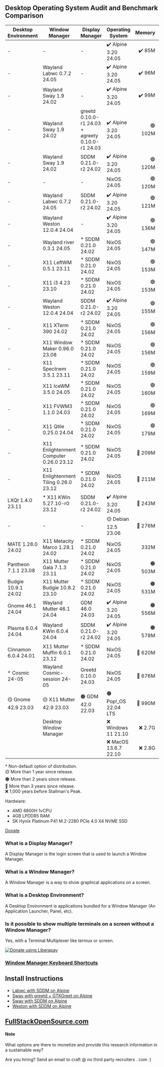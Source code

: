 ## Desktop Operating System Audit and Benchmark Comparison

|Desktop Environment |Window Manager                         |Display Manager                                 |Operating System    |Memory |Load Average|Disk Usage|Reboot Time|
|--------------------|---------------------------------------|------------------------------------------------|--------------------|------:|-----------:|---------:|----------:|
|-                   |-                                      |-                                               |✔️ Alpine 3.20 24.05| ✔️ 85M|     ✔️ 0.00|   ✔️ 347M|      🔵 8s|
|-                   |Wayland Labwc 0.7.2 24.05              |-                                               |✔️ Alpine 3.20 24.05| ✔️ 96M|     ✔️ 0.00|   ✔️ 415M|        10s|
|-                   |Wayland Sway 1.9 24.02                 |-                                               |✔️ Alpine 3.20 24.05| ✔️ 99M|     ✔️ 0.00|   ✔️ 744M|     🟡 15s|
|-                   |Wayland Sway 1.9 24.02                 |greetd 0.10.0-r1 24.03 + agreety 0.10.0-r1 24.03|✔️ Alpine 3.20 24.05|🟢 102M|     ✔️ 0.00|   ✔️ 606M|        10s|
|-                   |Wayland Sway 1.9 24.02                 |SDDM 0.21.0-r2 24.02                            |✔️ Alpine 3.20 24.05|🟢 120M|     ✔️ 0.00|   ✔️ 732M|        12s|
|-                   |-                                      |-                                               |NixOS 24.05         |🟢 120M|     ✔️ 0.00|   🔵 2.4G|      ✔️ 5s|
|-                   |Wayland Labwc 0.7.2 24.05              |SDDM 0.21.0-r2 24.02                            |✔️ Alpine 3.20 24.05|🟢 121M|     ✔️ 0.00|   ✔️ 732M|        10s|
|-                   |Wayland Weston 12.0.4 24.04            |-                                               |✔️ Alpine 3.20 24.05|🟢 136M|     ✔️ 0.00|   ✔️ 600M|        10s|
|-                   |Wayland river 0.3.1 24.05              |* SDDM 0.21.0 24.02                             |NixOS 24.05         |🟢 147M|     ✔️ 0.00|      3.3G|      🟢 6s|
|-                   |X11 LeftWM 0.5.1 23.11                 |* SDDM 0.21.0 24.02                             |NixOS 24.05         |🟢 153M|     🟢 0.08|      3.4G|      ✔️ 5s|
|-                   |X11 i3 4.23 23.10                      |* SDDM 0.21.0 24.02                             |NixOS 24.05         |🟢 153M|        0.23|      3.4G|      🟢 6s|
|-                   |Wayland Weston 12.0.4 24.04            |SDDM 0.21.0-r2 24.02                            |✔️ Alpine 3.20 24.05|🟢 155M|     ✔️ 0.00|   ✔️ 744M|      🔵 9s|
|-                   |X11 XTerm 390 24.02                    |* SDDM 0.21.0 24.02                             |NixOS 24.05         |🟢 156M|     ✔️ 0.00|      3.4G|      🟢 7s|
|-                   |X11 Window Maker 0.96.0 23.08          |* SDDM 0.21.0 24.02                             |NixOS 24.05         |🟢 156M|     🟢 0.07|      3.4G|      🟢 7s|
|-                   |X11 Spectrwm 3.5.1 23.11               |* SDDM 0.21.0 24.02                             |NixOS 24.05         |🟢 159M|     🔵 0.13|      3.4G|      🟢 7s|
|-                   |X11 IceWM 3.5.0 24.05                  |* SDDM 0.21.0 24.02                             |NixOS 24.05         |🟢 160M|     🔵 0.13|      3.4G|      🟢 6s|
|-                   |X11 FVWM3 1.1.0 24.03                  |* SDDM 0.21.0 24.02                             |NixOS 24.05         |🟢 169M|        0.27|      3.4G|      🔵 8s|
|-                   |X11 Qtile 0.25.0 24.04                 |* SDDM 0.21.0 24.02                             |NixOS 24.05         |🟢 179M|        0.20|      3.4G|      🟢 7s|
|-                   |X11 Enlightenment Computer 0.26.0 23.12|* SDDM 0.21.0 24.02                             |NixOS 24.05         |🔵 209M|        0.20|   🟡 5.7G|      🟢 6s|
|-                   |X11 Enlightenment Tiling 0.26.0 23.12  |* SDDM 0.21.0 24.02                             |NixOS 24.05         |🔵 211M|        0.27|   🟡 5.7G|      🔵 8s|
|LXQt 1.4.0 23.11    |* X11 KWin 5.27.10-r0 23.12            |SDDM 0.21.0-r2 24.02                            |✔️ Alpine 3.20 24.05|🔵 243M|     ✔️ 0.00|   🟢 1.1G|        10s|
|-                   |-                                      |-                                               |🟡 Debian 12.5 23.06|🔵 276M|     ✔️ 0.00|   🟢 1.7G|      ✔️ 5s|
|MATE 1.28.0 24.02   |X11 Metacity Marco 1.28.1 24.02        |* SDDM 0.21.0 24.02                             |NixOS 24.05         |   332M|     🔵 0.13|   🟠 6.0G|      🔵 9s|
|Pantheon 7.1.1 23.08|X11 Mutter Gala 7.1.3 23.11            |* SDDM 0.21.0 24.02                             |NixOS 24.05         |🟠 503M|        0.29|   🟠 6.4G|        12s|
|Budgie 10.9.1 24.02 |X11 Mutter Budgie 10.8.2 23.10         |* SDDM 0.21.0 24.02                             |NixOS 24.05         |🟠 531M|     🟠 0.52|   🟠 6.4G|        12s|
|Gnome 46.1 24.04    |Wayland Mutter 46.1 24.04              |GDM 46.0 24.03                                  |✔️ Alpine 3.20 24.05|🟠 556M|     🟡 0.48|   🟢 1.8G|     🟠 19s|
|Plasma 6.0.4 24.04  |Wayland KWin 6.0.4 24.04               |SDDM 0.21.0-r2 24.02                            |✔️ Alpine 3.20 24.05|🟠 578M|     🟠 0.88|   🔵 2.6G|     🟠 16s|
|Cinnamon 6.0.4 24.01|X11 Mutter Muffin 6.0.1 23.12          |* SDDM 0.21.0 24.02                             |NixOS 24.05         |🔴 620M|     🔴 1.05|   🔴 7.1G|        12s|
|* Cosmic 24-05      |Wayland Cosmic-session 24-05           |Greetd 0.10.0 24.03                             |NixOS 24.05         |🔴 676M|     🟠 0.59|      4.3G|        12s|
|🟡 Gnome 42.9 23.03 |🟡 X11 Mutter 42.9 23.03               |🟠 GDM 42.0 22.03                               |🟠 Pop!_OS 22.04 LTS|🔴 990M|     🔴 2.51|   🔴 7.0G|     🔴 26s|
|                    |Desktop Window Manager                 |                                                |❌ Windows 11 21.10  | ❌ 2.7G|            |   ❌ 40.0G|      ❌ 57s|
|                    |                                       |                                                |❌ MacOS 13.6.7 22.10| ❌ 2.8G|    ❌ 126.37|   🔴 8.7G|      ❌ 47s|


\* Non-default option of distribution.<br>
🟡 More than 1 year since release.<br>
🟠 More than 2 years since release.<br>
🔴 More than 3 years since release.<br>
❌ 1,000 years before Stallman's Peak.

Hardware: 
* AMD 6800H 1vCPU
* 4GB LPDDR5 RAM
* SK Hynix Platinum P41 M.2-2280 PCIe 4.0 X4 NVME SSD


[Donate](https://liberapay.com/craft/donate) 


### What is a Display Manager?
A Display Manager is the login screen that is used to launch a Window Manager.

### What is a Window Manager?
A Window Manager is a way to show graphical applications on a screen.

### What is a Desktop Environment?
A Desktop Environment is applications bundled for a Window Manager (An Application Launcher, Panel, etc).

### Is it possible to show multiple terminals on a screen without a Window Manager?
Yes, with a Terminal Multiplexer like termux or screen.

<noscript><a href="https://liberapay.com/Craft/donate"><img alt="Donate using Liberapay" src="https://liberapay.com/assets/widgets/donate.svg"></a></noscript>

### [Window Manager Keyboard Shortcuts](/keyboardshortcuts.md)

## Install Instructions
* [Labwc with SDDM on Alpine](/alpine/labwc-sddm.md)
* [Sway with greetd + GTKGreet on Alpine](/alpine/sway-greetd-gtkgreet.md)
* [Sway with SDDM on Alpine](/alpine/sway-sddm.md)
* [Weston with SDDM on Alpine](/alpine/weston-sddm.md)


## [FullStackOpenSource.com](https://fullstackopensource.com/)

#### Note
What options are there to monetize and provide this research information in a sustainable way? 

Are you hiring? Send an email to craft @ no third party recruiters . com :)
